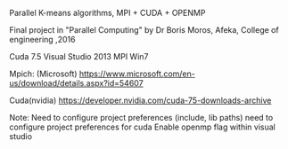 Parallel K-means algorithms, MPI + CUDA + OPENMP

Final project in "Parallel Computing" by Dr Boris Moros, Afeka, College of engineering ,2016

Cuda 7.5
Visual Studio 2013
MPI
Win7

Mpich: (Microsoft)
https://www.microsoft.com/en-us/download/details.aspx?id=54607

Cuda(nvidia)
https://developer.nvidia.com/cuda-75-downloads-archive

Note:
Need to configure project preferences (include, lib paths)
need to configure project preferences for cuda
Enable openmp flag within visual studio
